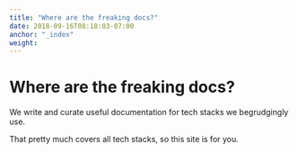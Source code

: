 ```yaml
---
title: "Where are the freaking docs?"
date: 2018-09-16T08:18:03-07:00
anchor: "_index"
weight: 
---
```


#  Where are the freaking docs?

We write and curate useful documentation for tech stacks we begrudgingly use.

That pretty much covers all tech stacks, so this site is for you.